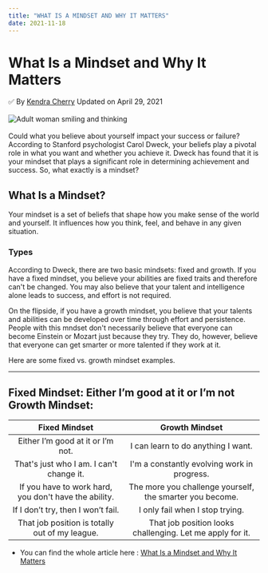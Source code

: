 ```yaml
---
title: "WHAT IS A MINDSET AND WHY IT MATTERS"
date: 2021-11-18
---
```


# What Is a Mindset and Why It Matters

:white_check_mark: By [Kendra Cherry](https://www.verywellmind.com/kendra-cherry-2794702) 
Updated on April 29, 2021
<br/>
<br/>
![Adult woman smiling and thinking](https://www.verywellmind.com/thmb/K1y6VUH27TtSMDN__9ehm0w3Y9s=/768x0/filters:no_upscale():max_bytes(150000):strip_icc()/462977555-56a7965b3df78cf7729765e8.jpg)
<br/>
<br/>
Could what you believe about yourself impact your success or failure? According to Stanford psychologist Carol Dweck, your beliefs play a pivotal role in what you want and whether you achieve it. 
Dweck has found that it is your mindset that plays a significant role in determining achievement and success. So, what exactly is a mindset?

## What Is a Mindset?

Your mindset is a set of beliefs that shape how you make sense of the world and yourself. It influences how you think, feel, and behave in any given situation.
### Types

According to Dweck, there are two basic mindsets: fixed and growth. If you have a fixed mindset, you believe your abilities are fixed traits and therefore can't be changed. You may also believe that your talent and intelligence alone leads to success, and effort is not required.

On the flipside, if you have a growth mindset, you believe that your talents and abilities can be developed over time through effort and persistence. People with this mndset don't necessarily believe that everyone can become Einstein or Mozart just because they try. They do, however, believe that everyone can get smarter or more talented if they work at it.

Here are some fixed vs. growth mindset examples.

---
Fixed Mindset: Either I’m good at it or I’m not
Growth Mindset: 
---
| Fixed Mindset      | Growth Mindset |
|      :----:       |    :----:   |  
| Either I’m good at it or I’m not.| I can learn to do anything I want.|
| That's just who I am. I can't change it.| I'm a constantly evolving work in progress.|
| If you have to work hard, you don't have the ability.| The more you challenge yourself, the smarter you become.|
| If I don’t try, then I won’t fail.| I only fail when I stop trying.|
| That job position is totally out of my league.| That job position looks challenging. Let me apply for it.|


* You can find the whole article here : [What Is a Mindset and Why It Matters](https://www.verywellmind.com/what-is-a-mindset-2795025)
